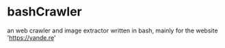 # bashCrawler
an web crawler and image extractor written in bash, mainly for the website 'https://yande.re'
